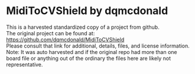 
# MidiToCVShield by dqmcdonald  
This is a harvested standardized copy of a project from github.  
The original project can be found at:  
https://github.com/dqmcdonald/MidiToCVShield  
Please consult that link for additional, details, files, and license information.  
Note: It was auto harvested and if the original repo had more than one board file or anything out of the ordinary the files here are likely not representative.  
    